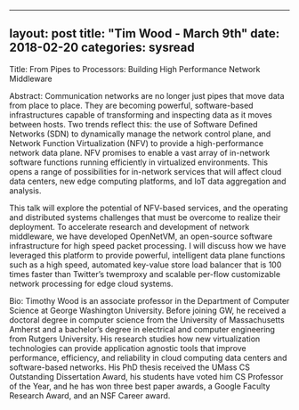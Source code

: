 
---
layout: post
title: "Tim Wood - March 9th"
date: 2018-02-20
categories: sysread
---

Title: From Pipes to Processors: Building High Performance Network Middleware

Abstract: Communication networks are no longer just pipes that move data from place to place.  They are becoming powerful, software-based infrastructures capable of transforming and inspecting data as it moves between hosts. Two trends reflect this: the use of Software Defined Networks (SDN) to dynamically manage the network control plane, and Network Function Virtualization (NFV) to provide a high-performance network data plane.  NFV promises to enable a vast array of in-network software functions running efficiently in virtualized environments. This opens a range of possibilities for in-network services that will affect cloud data centers, new edge computing platforms, and IoT data aggregation and analysis.

This talk will explore the potential of NFV-based services, and the operating and distributed systems challenges that must be overcome to realize their deployment. To accelerate research and development of network middleware, we have developed OpenNetVM, an open-source software infrastructure for high speed packet processing. I will discuss how we have leveraged this platform to provide powerful, intelligent data plane functions such as a high speed, automated key-value store load balancer that is 100 times faster than Twitter’s twemproxy and scalable per-flow customizable network processing for edge cloud systems.

Bio: Timothy Wood is an associate professor in the Department of Computer Science at George Washington University. Before joining GW, he received a doctoral degree in computer science from the University of Massachusetts Amherst and a bachelor’s degree in electrical and computer engineering from Rutgers University. His research studies how new virtualization technologies can provide application agnostic tools that improve performance, efficiency, and reliability in cloud computing data centers and software-based networks. His PhD thesis received the UMass CS Outstanding Dissertation Award, his students have voted him CS Professor of the Year, and he has won three best paper awards, a Google Faculty Research Award, and an NSF Career award.

